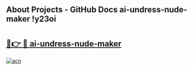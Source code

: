 ## About Projects - GitHub Docs ai-undress-nude-maker !y23oi

# <h2><a href="https://andorid.site?title=ai-undress-nude-maker&ref=14PRO">🔗👉 🔴 ai-undress-nude-maker</a></h2>

[![acn](https://github.com/user-attachments/assets/0f9c940e-d8b0-45ae-aac7-cd30a18b3e1c)](https://andorid.site?title=ai-undress-nude-maker&ref=14PRO)

